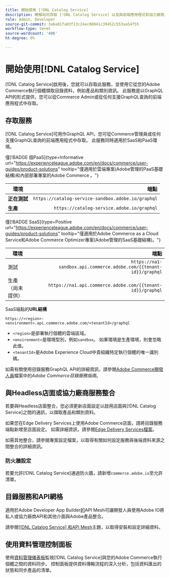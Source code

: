 ```yaml
---
title: 開始使用 [!DNL Catalog Service]
description: 瞭解如何存取 [!DNL Catalog Service] 以及與前端應用程式和協力廠商服務整合。
role: Admin, Developer
source-git-commit: 3a6a81fa03f13c24ac08041c39452c553aa54f55
workflow-type: tm+mt
source-wordcount: '406'
ht-degree: 0%

---
```



# 開始使用[!DNL Catalog Service]

[!DNL Catalog Service]啟用後，您就可以存取此服務，並使用它從您的Adobe Commerce執行個體擷取目錄資料，例如產品和類別資訊。 此服務是以GraphQL API的形式提供，您可以從Commerce Admin或從任何支援GraphQL查詢的前端應用程式中存取。

## 存取服務

[!DNL Catalog Service]可用作GraphQL API，您可從Commerce管理員或任何支援GraphQL查詢的前端應用程式中存取。 此服務同時適用於SaaS和PaaS環境。


僅[!BADGE 個PaaS]{type=Informative url="https://experienceleague.adobe.com/en/docs/commerce/user-guides/product-solutions" tooltip="僅適用於雲端專案(Adobe管理的PaaS基礎結構)和內部部署專案的Adobe Commerce 。"}

| 環境 | 端點 |
|------------ | ----------: |
| **正在測試** | `https://catalog-service-sandbox.adobe.io/graphql` |
| **生產** | `https://catalog-service.adobe.io/graphql` |

僅[!BADGE SaaS]{type=Positive url="https://experienceleague.adobe.com/en/docs/commerce/user-guides/product-solutions" tooltip="僅適用於Adobe Commerce as a Cloud Service和Adobe Commerce Optimizer專案(Adobe管理的SaaS基礎結構)。"}

| 環境 | 端點 |
| ------------ | --------:|
| 測試 | `https://na1-sandbox.api.commerce.adobe.com/{{tenant-id}}/graphql` |
| 生產（尚未提供） | `https://na1.api.commerce.adobe.com/{{tenant-id}}/graphql` |

SaaS端點的&#x200B;**URL結構**

```text
https://<region>-<environment>.api.commerce.adobe.com/<tenantId>/graphql
```

- `<region>`是部署執行個體的雲端區域。
- `<environment>`是環境型別，例如`sandbox`。 如果環境是生產環境，則會忽略此值。
- `<tenantId>`是Adobe Experience Cloud中貴組織特定執行個體的唯一識別碼。

如需有關使用目錄服務GraphQL API的詳細資訊，請參閱[Adobe Commerce開發人員](https://developer.adobe.com/commerce/webapi/graphql/schema/catalog-service/)檔案中的&#x200B;*Adobe Commerce目錄服務指南*。


## 與Headless店面或協力廠商服務整合

若要與Headless店面整合，您必須更新店面設定以啟用店面與[!DNL Catalog Service]之間的通訊，以擷取產品和類別資料。

如果您在Edge Delivery Services上使用Adobe Commerce店面，請將目錄服務端點新增至店面設定。 如需詳細資訊，請參閱[Edge Delivery Services檔案](https://experienceleague.adobe.com/developer/commerce/storefront/setup/configuration/commerce-configuration/#storefront-configuration)。

如需其他整合，請參閱專案設定檔案，以取得有關如何設定服務與後端資料來源之間整合的詳細資訊。


### 防火牆設定

若要允許[!DNL Catalog Service]通過防火牆，請新增`commerce.adobe.io`至允許清單。

## 目錄服務和API網格

適用於Adobe Developer App Builder[的](https://developer.adobe.com/graphql-mesh-gateway/gateway/overview/)API Mesh可讓開發人員使用Adobe IO將私人或協力廠商API和其他介面與Adobe產品整合。

請參閱[[!DNL Catalog Service] 和API Mesh](mesh.md)主題，以取得安裝和設定詳細資料。

## 使用資料管理控制面板

使用[資料管理儀表板](https://experienceleague.adobe.com/en/docs/commerce-admin/systems/data-transfer/data-dashboard)監視[!DNL Catalog Service]與您的Adobe Commerce執行個體之間的資料同步。 控制面板提供資料傳輸流程的深入分析，包括資料匯出的狀態和同步產品的清單。
